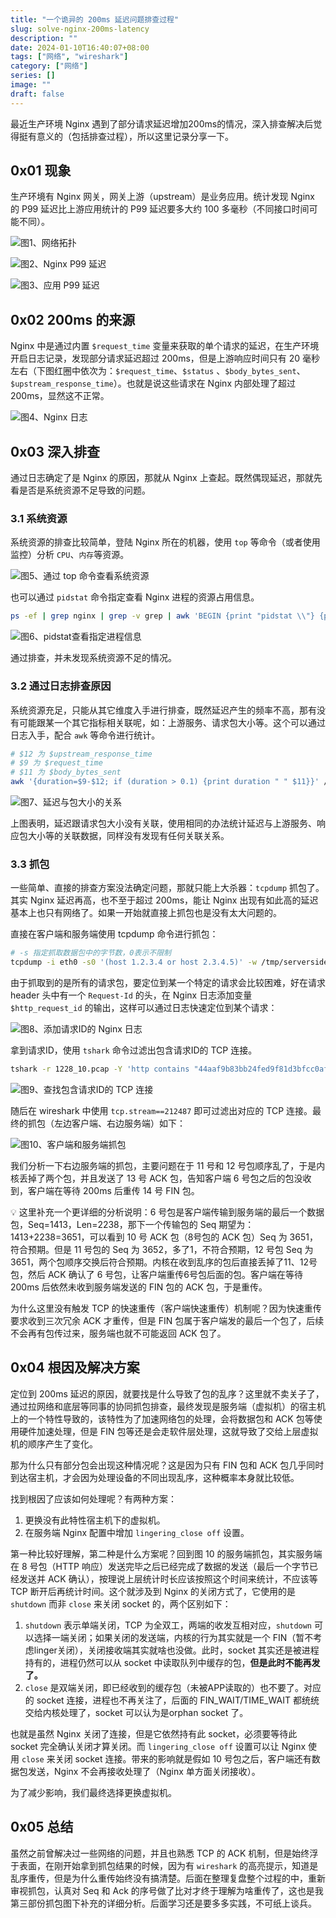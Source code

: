 ```yaml
---
title: "一个诡异的 200ms 延迟问题排查过程"
slug: solve-nginx-200ms-latency
description: ""
date: 2024-01-10T16:40:07+08:00
tags: ["网络", "wireshark"]
category: ["网络"]
series: []
image: ""
draft: false
---
```


最近生产环境 Nginx 遇到了部分请求延迟增加200ms的情况，深入排查解决后觉得挺有意义的（包括排查过程），所以这里记录分享一下。

## 0x01 现象

生产环境有 Nginx 网关，网关上游（upstream）是业务应用。统计发现 Nginx 的 P99 延迟比上游应用统计的 P99 延迟要多大约 100 多毫秒（不同接口时间可能不同）。

![图1、网络拓扑](./solve-nginx-200ms-latency/01_网络拓扑.png)

![图2、Nginx P99 延迟](./solve-nginx-200ms-latency/02_Nginx_P99_延迟.png)

![图3、应用 P99 延迟](./solve-nginx-200ms-latency/03_应用_P99_延迟.png)

## 0x02 200ms 的来源

Nginx 中是通过内置 `$request_time` 变量来获取的单个请求的延迟，在生产环境开启日志记录，发现部分请求延迟超过 200ms，但是上游响应时间只有 20 毫秒左右（下图红圈中依次为：`$request_time`、`$status` 、`$body_bytes_sent`、`$upstream_response_time`）。也就是说这些请求在 Nginx 内部处理了超过 200ms，显然这不正常。

![图4、Nginx 日志](./solve-nginx-200ms-latency/04_Nginx_日志.png)

## 0x03 深入排查

通过日志确定了是 Nginx 的原因，那就从 Nginx 上查起。既然偶现延迟，那就先看是否是系统资源不足导致的问题。

### 3.1 系统资源

系统资源的排查比较简单，登陆 Nginx 所在的机器，使用 `top` 等命令（或者使用监控）分析 `CPU`、`内存`等资源。

![图5、通过 top 命令查看系统资源](./solve-nginx-200ms-latency/05_通过_top_命令查看系统资源.png)

也可以通过 `pidstat` 命令指定查看 Nginx 进程的资源占用信息。

```bash
ps -ef | grep nginx | grep -v grep | awk 'BEGIN {print "pidstat \\"} {print "-p "$2" \\"} END {print "1"}' | bash
```

![图6、pidstat查看指定进程信息](./solve-nginx-200ms-latency/06_pidstat查看指定进程信息.png)

通过排查，并未发现系统资源不足的情况。

### 3.2 通过日志排查原因

系统资源充足，只能从其它维度入手进行排查，既然延迟产生的频率不高，那有没有可能跟某一个其它指标相关联呢，如：上游服务、请求包大小等。这个可以通过日志入手，配合 `awk` 等命令进行统计。

```bash
# $12 为 $upstream_response_time
# $9 为 $request_time
# $11 为 $body_bytes_sent
awk '{duration=$9-$12; if (duration > 0.1) {print duration " " $11}}' /path/to/nginx/access.log
```

![图7、延迟与包大小的关系](./solve-nginx-200ms-latency/07_延迟与包大小的关系.png)

上图表明，延迟跟请求包大小没有关联，使用相同的办法统计延迟与上游服务、响应包大小等的关联数据，同样没有发现有任何关联关系。

### 3.3 抓包

一些简单、直接的排查方案没法确定问题，那就只能上大杀器：`tcpdump` 抓包了。其实 Nginx 延迟再高，也不至于超过 200ms，能让 Nginx 出现有如此高的延迟基本上也只有网络了。如果一开始就直接上抓包也是没有太大问题的。

直接在客户端和服务端使用 tcpdump 命令进行抓包：

```bash
# -s 指定抓取数据包中的字节数，0表示不限制
tcpdump -i eth0 -s0 '(host 1.2.3.4 or host 2.3.4.5)' -w /tmp/serverside.pcap
```

由于抓取到的是所有的请求包，要定位到某一个特定的请求会比较困难，好在请求 header 头中有一个 `Request-Id` 的头，在 Nginx 日志添加变量 `$http_request_id` 的输出，这样可以通过日志快速定位到某个请求：

![图8、添加请求ID的 Nginx 日志](./solve-nginx-200ms-latency/08_添加请求ID的_Nginx_日志.png)

拿到请求ID，使用 `tshark` 命令过滤出包含请求ID的 TCP 连接。

```bash
tshark -r 1228_10.pcap -Y 'http contains "44aaf9b83bb24fed9f81d3bfcc0af605"' -e tcp.stream -e http.request.full_uri -T fields
```

![图9、查找包含请求ID的 TCP 连接](./solve-nginx-200ms-latency/09_查找包含请求ID的_TCP_连接.png)

随后在 wireshark 中使用 `tcp.stream==212487` 即可过滤出对应的 TCP 连接。最终的抓包（左边客户端、右边服务端）如下：

![图10、客户端和服务端抓包](./solve-nginx-200ms-latency/10_客户端和服务端抓包.png)

我们分析一下右边服务端的抓包，主要问题在于 11 号和 12 号包顺序乱了，于是内核丢掉了两个包，并且发送了 13 号 ACK 包，告知客户端 6 号包之后的包没收到，客户端在等待 200ms 后重传 14 号 FIN 包。

<aside>
💡 这里补充一个更详细的分析说明：6 号包是客户端传输到服务端的最后一个数据包，Seq=1413，Len=2238，那下一个传输包的 Seq 期望为：1413+2238=3651，可以看到 10 号 ACK 包（8号包的 ACK 包）Seq 为 3651，符合预期。但是 11 号包的 Seq 为 3652，多了1，不符合预期，12 号包 Seq 为 3651，两个包顺序交换后符合预期。内核在收到乱序的包后直接丢掉了11、12号包，然后 ACK 确认了 6 号包，让客户端重传6号包后面的包。客户端在等待 200ms 后依然未收到服务端发送的 FIN 包的 ACK 包，于是重传。

</aside>

为什么这里没有触发 TCP 的快速重传（客户端快速重传）机制呢？因为快速重传要求收到三次冗余 ACK 才重传，但是 FIN 包属于客户端发的最后一个包了，后续不会再有包传过来，服务端也就不可能返回 ACK 包了。

## 0x04 根因及解决方案

定位到 200ms 延迟的原因，就要找是什么导致了包的乱序？这里就不卖关子了，通过拉网络和底层等同事的协同抓包排查，最终发现是服务端（虚拟机）的宿主机上的一个特性导致的，该特性为了加速网络包的处理，会将数据包和 ACK 包等使用硬件加速处理，但是 FIN 包等还是会走软件层处理，这就导致了交给上层虚拟机的顺序产生了变化。

那为什么只有部分包会出现这种情况呢？这是因为只有 FIN 包和 ACK 包几乎同时到达宿主机，才会因为处理设备的不同出现乱序，这种概率本身就比较低。

找到根因了应该如何处理呢？有两种方案：

1. 更换没有此特性宿主机下的虚拟机。
2. 在服务端 Nginx 配置中增加 `lingering_close off` 设置。

第一种比较好理解，第二种是什么方案呢？回到图 10 的服务端抓包，其实服务端在 8 号包（HTTP 响应）发送完毕之后已经完成了数据的发送（最后一个字节已经发送并 ACK 确认），按理说上层统计时长应该按照这个时间来统计，不应该等 TCP 断开后再统计时间。这个就涉及到 Nginx 的关闭方式了，它使用的是 `shutdown` 而非 `close` 来关闭 socket 的，两个区别如下：

1. `shutdown` 表示单端关闭，TCP 为全双工，两端的收发互相对应，`shutdown` 可以选择一端关闭；如果关闭的发送端，内核的行为其实就是一个 FIN（暂不考虑linger关闭），关闭接收端其实就啥也没做。此时，socket 其实还是被进程持有的，进程仍然可以从 socket 中读取队列中缓存的包，**但是此时不能再发了。**
2. `close` 是双端关闭，即已经收到的缓存包（未被APP读取的）也不要了。对应的 socket 连接，进程也不再关注了，后面的 FIN_WAIT/TIME_WAIT 都统统交给内核处理了，socket 可以认为是orphan socket 了。

也就是虽然 Nginx 关闭了连接，但是它依然持有此 socket，必须要等待此 socket 完全确认关闭才算关闭。而 `lingering_close off` 设置可以让 Nginx 使用 `close` 来关闭 socket 连接。带来的影响就是假如 10 号包之后，客户端还有数据包发送，Nginx 不会再接收处理了（Nginx 单方面关闭接收）。

为了减少影响，我们最终选择更换虚拟机。

## 0x05 总结

虽然之前曾解决过一些网络的问题，并且也熟悉 TCP 的 ACK 机制，但是始终浮于表面，在刚开始拿到抓包结果的时候，因为有 `wireshark` 的高亮提示，知道是乱序重传，但是为什么重传始终没有搞清楚。后面在整理复盘整个过程的中，重新审视抓包，认真对 Seq 和 Ack 的序号做了比对才终于理解为啥重传了，这也是我第三部份抓包图下补充的详细分析。后面学习还是要多多实践，不可纸上谈兵。
